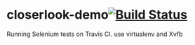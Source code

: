closerlook-demo[![Build Status](https://travis-ci.org/pebreo/closerlook-seldemo.png)](https://travis-ci.org/pebreo/closerlook-seldemo)
===============

Running Selenium tests on Travis CI.
use virtualenv and Xvfb

